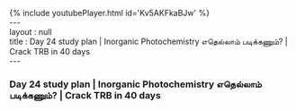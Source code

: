 {% include youtubePlayer.html id='Kv5AKFkaBJw' %}<br>---<br>layout : null<br>title : Day 24 study plan | Inorganic Photochemistry எதெல்லாம் படிக்கணும்?  | Crack TRB in 40 days<br>---<br><h3>Day 24 study plan | Inorganic Photochemistry எதெல்லாம் படிக்கணும்?  | Crack TRB in 40 days</h3><br><br><p></p><br>